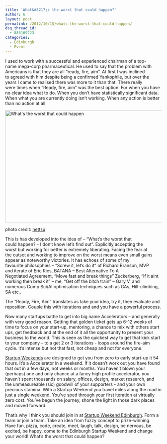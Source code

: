 ```yaml
---
title: 'What&#8217;s the worst that could happen?'
author: 6
layout: post
permalink: /2012/10/15/whats-the-worst-that-could-happen/
dsq_thread_id:
  - 886169223
categories:
  - Edinburgh
  - Event
---
```

I used to work with a successful and experienced chairman of a top-name mega-corp pharmaceutical. He used to say that the problem with Americans is that they are all &#8220;ready, fire, aim&#8221;. At first I was inclined to agreed with him despite being a confirmed Yankophile, but over the years I came to realised there was more to it than that. There really were times when &#8220;Ready, fire, aim&#8221; was the best option. For when you have no clear idea what to do. When you don&#8217;t have statistically significant data. When what you are currently doing isn&#8217;t working. When any action is better than no action at all.

[<img class="aligncenter size-full wp-image-6171" title="whats-the-worst-that-could-happen" src="http://www.rookieoven.com/wp-content/uploads/2012/10/whats-the-worst-that-could-happen.jpg" alt="What's the worst that could happen" width="540" height="360" />][1]

photo credit: [nettsu][2]

This is has developed into the idea of &#8211; &#8220;What&#8217;s the worst that could happen? &#8211; I don&#8217;t know let&#8217;s find out&#8221;. Explicitly accepting the worst but working for better is extremely liberating. Facing the fear at the outset and working to improve on the worst means even small gains appear as noteworthy victories. It has echoes of some of my favourite philosophies &#8211; &#8220;Screw it, let&#8217;s do it&#8221; of Richard Branson, MVP and iterate of Eric Ries, BATANA &#8211; Best Alternative To A Negotiated Agreement, &#8220;Move fast and break things&#8221; Zuckerberg, &#8220;If it aint working then break it&#8221; &#8211; me, &#8220;Get off the bitch train&#8221; &#8211; Gary V, and numerous Comp Sci/AI optimisation techniques such as GAs, Hill-climbing, SA etc..

The &#8220;Ready, Fire, Aim&#8221; translates as take your idea, try it, then evaluate and reposition. Couple this with iterations and and you have a powerful process.

Now many startups battle to get into big name Accelerators &#8211; and generally with very good reason. Getting that golden ticket gets up 6-12 weeks of time to focus on your start-up, mentoring, a chance to mix with others start ups, get feedback and at the end of it all the opportunity to present your business to the world. This is seen as the quickest way to get that kick start to your company &#8211; to a get 2 or 3 iterations - loops around the fire-aim cycle. It&#8217;s intense but not that fast, not cheap and not for everyone.

[Startup Weekends][3] are designed to get you from zero to early start-up it 54 hours. It&#8217;s a Accelerator in a weekend. If it doesn&#8217;t work out you have found that out in a few days, not weeks or months. You haven&#8217;t blown your (perhaps) one and only chance at a fancy high profile accelerator, you haven&#8217;t spent thousands on salary, offices, design, market research, and the unmeasureable (sic) goodwill of your supporters - and your own precious stamina. With a Startup Weekend you travel miles along the road in just a single weekend. You&#8217;ve sped through your first iteration at virtually zero cost. You&#8217;ve begun the journey, shone the light in those dark places and moved forward.

That&#8217;s why I think you should join in at [Startup Weekend Edinburgh][4]. Form a team or join a team. Take an idea from fuzzy concept to prize-winning. Have fun, pizza, code, create, meet, laugh, talk, design, be nervous, be excited, be happy, come to the Edinburgh Startup Weekend and change your world! What&#8217;s the worst that could happen?

 [1]: http://www.rookieoven.com/wp-content/uploads/2012/10/whats-the-worst-that-could-happen.jpg
 [2]: http://www.flickr.com/photos/nettsu/5560217411/
 [3]: http://www.rookieoven.com/category/Startup-weekend-Glasgow "Startup weekend Glasgow posts"
 [4]: http://edinburgh.startupweekend.org "Startup Weekend Edinburgh"
